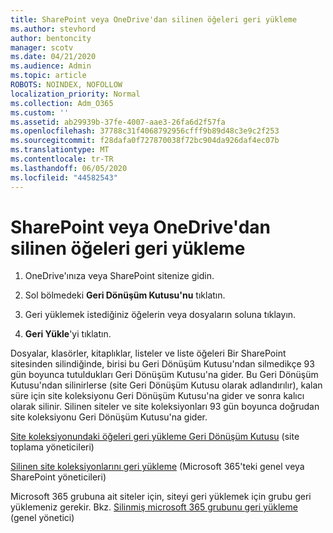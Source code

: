```yaml
---
title: SharePoint veya OneDrive'dan silinen öğeleri geri yükleme
ms.author: stevhord
author: bentoncity
manager: scotv
ms.date: 04/21/2020
ms.audience: Admin
ms.topic: article
ROBOTS: NOINDEX, NOFOLLOW
localization_priority: Normal
ms.collection: Adm_O365
ms.custom: ''
ms.assetid: ab29939b-37fe-4007-aae3-26fa6d2f57fa
ms.openlocfilehash: 37788c31f4068792956cfff9b89d48c3e9c2f253
ms.sourcegitcommit: f28dafa0f727870038f72bc904da926daf4ec07b
ms.translationtype: MT
ms.contentlocale: tr-TR
ms.lasthandoff: 06/05/2020
ms.locfileid: "44582543"
---
```

# <a name="restore-deleted-items-from-sharepoint-or-onedrive"></a>SharePoint veya OneDrive'dan silinen öğeleri geri yükleme

1. OneDrive'ınıza veya SharePoint sitenize gidin.
    
2. Sol bölmedeki **Geri Dönüşüm Kutusu'nu** tıklatın. 
    
3. Geri yüklemek istediğiniz öğelerin veya dosyaların soluna tıklayın.
    
4. **Geri Yükle**'yi tıklatın. 
    
Dosyalar, klasörler, kitaplıklar, listeler ve liste öğeleri Bir SharePoint sitesinden silindiğinde, birisi bu Geri Dönüşüm Kutusu'ndan silmedikçe 93 gün boyunca tutuldukları Geri Dönüşüm Kutusu'na gider. Bu Geri Dönüşüm Kutusu'ndan silinirlerse (site Geri Dönüşüm Kutusu olarak adlandırılır), kalan süre için site koleksiyonu Geri Dönüşüm Kutusu'na gider ve sonra kalıcı olarak silinir. Silinen siteler ve site koleksiyonları 93 gün boyunca doğrudan site koleksiyonu Geri Dönüşüm Kutusu'na gider.
  
[Site koleksiyonundaki öğeleri geri yükleme Geri Dönüşüm Kutusu](https://go.microsoft.com/fwlink/?linkid=867800) (site toplama yöneticileri) 
  
[Silinen site koleksiyonlarını geri yükleme](https://go.microsoft.com/fwlink/?linkid=867660) (Microsoft 365'teki genel veya SharePoint yöneticileri) 
  
Microsoft 365 grubuna ait siteler için, siteyi geri yüklemek için grubu geri yüklemeniz gerekir. Bkz. [Silinmiş microsoft 365 grubunu geri yükleme](https://go.microsoft.com/fwlink/?linkid=867802) (genel yönetici) 
  

